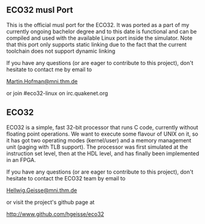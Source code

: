## ECO32 musl Port
This is the official musl port for the ECO32.
It was ported as a part of my currently ongoing bachelor degree and to this date
is functional and can be compiled and used with the available Linux port inside the simulator.
Note that this port only supports static linking due to the fact that the current toolchain
does not support dynamic linking

If you have any questions (or are eager to contribute to this
project), don't hesitate to contact me by email to

Martin.Hofman@mni.thm.de

or join #eco32-linux on irc.quakenet.org

## ECO32
ECO32 is a simple, fast 32-bit processor that runs C code, currently
without floating point operations. We want to execute some flavour
of UNIX on it, so it has got two operating modes (kernel/user) and
a memory management unit (paging with TLB support). The processor
was first simulated at the instruction set level, then at the HDL
level, and has finally been implemented in an FPGA.

If you have any questions (or are eager to contribute to this
project), don't hesitate to contact the ECO32 team by email to

Hellwig.Geisse@mni.thm.de

or visit the project's github page at

http://www.github.com/hgeisse/eco32
